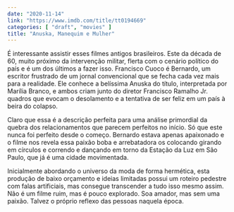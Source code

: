 ```yaml
---
date: "2020-11-14"
link: "https://www.imdb.com/title/tt0194669"
categories: [ "draft", "movies" ]
title: "Anuska, Manequim e Mulher"
---
```

É interessante assistir esses filmes antigos brasileiros. Este da década de 60, muito próximo da intervenção militar, flerta com o cenário político do país e é um dos últimos a fazer isso. Francisco Cuoco é Bernardo, um escritor frustrado de um jornal convencional que se fecha cada vez mais para a realidade. Ele conhece a belíssima Anuska do título, interpretada por Marília Branco, e ambos criam junto do diretor Francisco Ramalho Jr. quadros que evocam o desolamento e a tentativa de ser feliz em um país à beira do colapso.

Claro que essa é a descrição perfeita para uma análise primordial da quebra dos relacionamentos que parecem perfeitos no início. Só que este nunca foi perfeito desde o começo. Bernardo estava apenas apaixonado e o filme nos revela essa paixão boba e arrebatadora os colocando girando em círculos e correndo e dançando em torno da Estação da Luz em São Paulo, que já é uma cidade movimentada.

Inicialmente abordando o universo da moda de forma hermética, esta produção de baixo orçamento e ideias limitadas possui um roteiro pedestre com falas artificiais, mas consegue transcender a tudo isso mesmo assim. Não é um filme ruim, mas é pouco explorado. Soa amador, mas sem uma paixão. Talvez o próprio reflexo das pessoas naquela época.
